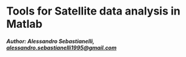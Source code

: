 # Tools for Satellite data analysis in Matlab
##### Author: Alessandro Sebastianelli, alessandro.sebastianelli1995@gmail.com
